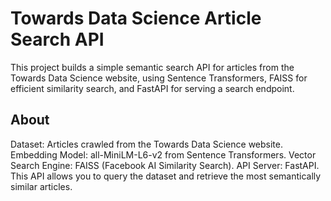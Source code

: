 # Towards Data Science Article Search API
This project builds a simple semantic search API for articles from the Towards Data Science website, using Sentence Transformers, FAISS for efficient similarity search, and FastAPI for serving a search endpoint.
## About
Dataset: Articles crawled from the Towards Data Science website.
Embedding Model: all-MiniLM-L6-v2 from Sentence Transformers.
Vector Search Engine: FAISS (Facebook AI Similarity Search).
API Server: FastAPI.
This API allows you to query the dataset and retrieve the most semantically similar articles.

